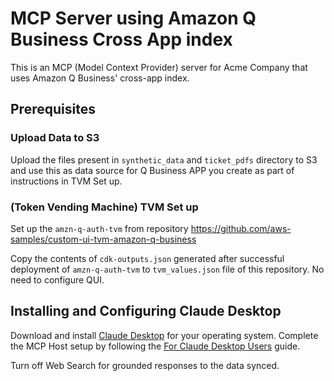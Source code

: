 # MCP Server using Amazon Q Business Cross App index

This is an MCP (Model Context Provider) server for Acme Company that uses Amazon Q Business' cross-app index.

## Prerequisites

### Upload Data to S3

Upload the files present in `synthetic_data` and `ticket_pdfs` directory to S3 and use this as data source for Q Business APP you create as part of instructions in TVM Set up.

### (Token Vending Machine) TVM Set up

Set up the `amzn-q-auth-tvm` from repository https://github.com/aws-samples/custom-ui-tvm-amazon-q-business 

Copy the contents of `cdk-outputs.json` generated after successful deployment of `amzn-q-auth-tvm` to `tvm_values.json` file of this repository. No need to configure QUI.


## Installing and Configuring Claude Desktop

Download and install [Claude Desktop](https://claude.ai/download)  for your operating system.
Complete the MCP Host setup by following the [For Claude Desktop Users](https://modelcontextprotocol.io/quickstart/user) guide.

Turn off Web Search for grounded responses to the data synced.

